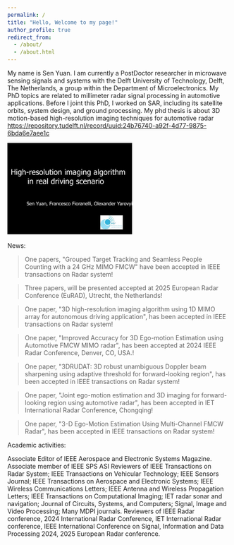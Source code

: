 ```yaml
---
permalink: /
title: "Hello, Welcome to my page!"
author_profile: true
redirect_from: 
  - /about/
  - /about.html
---
```


My name is Sen Yuan. I am currently a PostDoctor researcher in microwave sensing signals and systems with the Delft University of Technology, Delft, The Netherlands, a group within the Department of Microelectronics. My PhD topics are related to millimeter radar signal processing in automotive applications. Before I joint this PhD, I worked on SAR, including its satellite orbits, system design, and ground processing. My phd thesis is about 3D motion-based high-resolution imaging techniques for automotive radar https://repository.tudelft.nl/record/uuid:24b76740-a92f-4d77-9875-6bda6e7aee1c

[![Watch the video](image.png)](https://www.youtube.com/watch?v=dAwDt5ok644&ab_channel=MS3group%2CEEMCSTUdelft)

News: 
> One papers, "Grouped Target Tracking and Seamless People Counting with a 24 GHz MIMO FMCW" have been accepted in IEEE transactions on Radar system!

> Three papers, will be presented  accepted at 2025 European Radar Conference (EuRAD), Utrecht, the Netherlands! 

>  One paper, "3D high-resolution imaging algorithm using 1D MIMO array for autonomous driving application", has been accepted in IEEE transactions on Radar system!

> One paper, "Improved Accuracy for 3D Ego-motion Estimation using Automotive FMCW MIMO radar", has been accepted at 2024 IEEE Radar Conference, Denver, CO, USA.!
 
>  One paper, "3DRUDAT: 3D robust unambiguous Doppler beam sharpening using adaptive threshold for forward-looking region", has been accepted in IEEE transactions on Radar system!

>  One paper, "Joint ego-motion estimation and 3D imaging for forward-looking region using automotive radar", has been accepted in IET International Radar Conference, Chongqing!

>  One paper, "3-D Ego-Motion Estimation Using Multi-Channel FMCW Radar", has been accepted in IEEE transactions on Radar system!



Academic activities:

Associate Editor of IEEE Aerospace and Electronic Systems Magazine.
Associate member of IEEE SPS ASI 
Reviewers of IEEE Transactions on Radar System; IEEE Transactions on Vehicular Technology; IEEE Sensors Journal; IEEE Transactions on Aerospace and Electronic Systems; IEEE Wireless Communications Letters; IEEE Antenna and Wireless Propagation Letters;  IEEE Transactions on Computational Imaging; IET radar sonar and navigation; Journal of Circuits, Systems, and Computers; Signal, Image and Video Processing; Many MDPI journals.
Reviewers of IEEE Radar conference, 2024 International Radar Conference, IET International Radar conference, IEEE International Conference on Signal, Information and Data Processing 2024,  2025 European Radar conference.   

